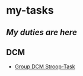 # my-tasks

***My duties are here***
---

## DCM

- [Group DCM Stroop-Task](https://alie8096.github.io/my-tasks/Stroop-Task-Practice3/Stroop-Task-Practice3.html)
